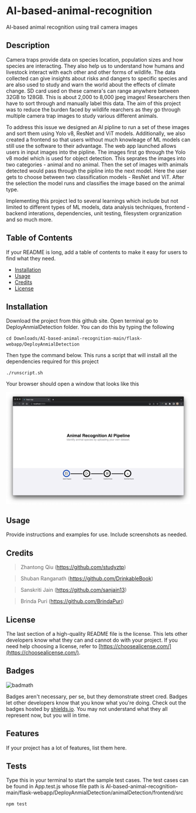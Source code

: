 # AI-based-animal-recognition
AI-based animal recognition using trail camera images

## Description
Camera traps provide data on species location, population sizes and how species are interacting. They also help us to understand how humans and livestock interact with each other and other forms of wildlife. The data collected can give insights about risks and dangers to specific species and are also used to study and warn the world about the effects of climate change. SD card used on these camera's can range anywhere between 32GB to 128GB. This is about 2,000 to 8,000 jpeg images! Researchers then have to sort through and manually label this data. The aim of this project was to reduce the burden faced by  wildlife rearchers as they go through multiple camera trap images to study various different animals. 

To address this issue we designed an AI pipline to run a set of these images and sort them using Yolo v8, ResNet and ViT models. Additionally, we also created a frontend so that users without much knowleage of ML models can still use the software to their advantage. The web app launched allows users in input images into the pipline. The images first go through the Yolo v8 model which is used for object detection. This seprates the images into two categories -  animal and no animal. Then the set of images with animals detected would pass through the pipline into the next model. Here the user gets to choose between two classification models - ResNet and ViT. After the selection the model runs and classifies the image based on the animal type.

Implementing this project led to several learnings which include but not limited to different types of ML models, data analysis techniques, frontend - backend interations, dependencies, unit testing, filesystem orgranization and so much more.

## Table of Contents

If your README is long, add a table of contents to make it easy for users to find what they need.

- [Installation](#installation)
- [Usage](#usage)
- [Credits](#credits)
- [License](#license)

## Installation

Download the project from this github site. Open terminal go to DeployAnmialDetection folder. You can do this by typing the following

```console
cd Downloads/AI-based-animal-recognition-main/flask-webapp/DeployAnmialDetection
```

Then type the command below. This runs a script that will install all the dependencies required for this project

```console
./runscript.sh
```
Your browser should open a window that looks like this

![image](assets/images/image.png?raw=true "image")


## Usage

Provide instructions and examples for use. Include screenshots as needed.

## Credits
> Zhantong Qiu (https://github.com/studyztp)

> Shuban Ranganath (https://github.com/DrinkableBook)

> Sanskriti Jain (https://github.com/sanjain13)

> Brinda Puri (https://github.com/BrindaPuri)


## License

The last section of a high-quality README file is the license. This lets other developers know what they can and cannot do with your project. If you need help choosing a license, refer to [https://choosealicense.com/](https://choosealicense.com/).

## Badges

![badmath](https://img.shields.io/github/languages/top/lernantino/badmath)

Badges aren't necessary, per se, but they demonstrate street cred. Badges let other developers know that you know what you're doing. Check out the badges hosted by [shields.io](https://shields.io/). You may not understand what they all represent now, but you will in time.

## Features

If your project has a lot of features, list them here.

## Tests

Type this in your terminal to start the sample test cases. The test cases can be found in App.test.js whose file path is AI-based-animal-recognition-main/flask-webapp/DeployAnmialDetection/animalDetection/frontend/src

```console
npm test
```
